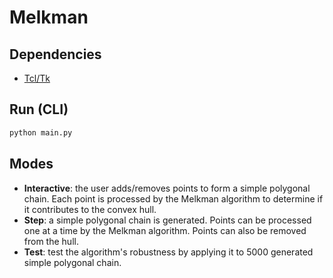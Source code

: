 # Melkman

## Dependencies

* [Tcl/Tk](http://tcl.sourceforge.net/)

## Run (CLI)

~~~sh
python main.py
~~~

## Modes

* **Interactive**: the user adds/removes points to form a simple polygonal chain.
Each point is processed by the Melkman algorithm to determine if it contributes
to the convex hull.
* **Step**: a simple polygonal chain is generated. Points can be processed one
at a time by the Melkman algorithm. Points can also be removed from the hull.
* **Test**: test the algorithm's robustness by applying it to 5000 generated
simple polygonal chain.
